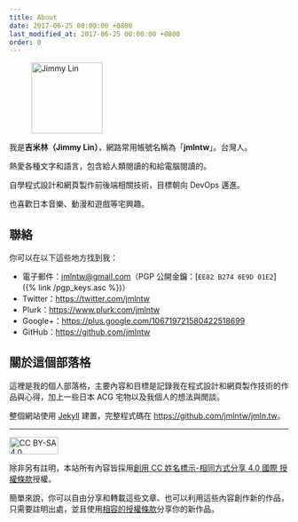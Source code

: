 ```yaml
---
title: About
date: 2017-06-25 00:00:00 +0800
last_modified_at: 2017-06-25 00:00:00 +0800
order: 0
---
```


<figure class="float-right">
  <img class="rounded-circle" src="{% link /assets/images/avatar.min.png %}" srcset="{% link /assets/images/avatar@2x.min.png %} 2x" alt="Jimmy Lin" width="128" height="128">
</figure>

我是**吉米林（Jimmy Lin）**，網路常用帳號名稱為「**jmlntw**」。台灣人。

熱愛各種文字和語言，包含給人類閱讀的和給電腦閱讀的。

自學程式設計和網頁製作前後端相關技術，目標朝向 DevOps 邁進。

也喜歡日本音樂、動漫和遊戲等宅興趣。

## 聯絡

你可以在以下這些地方找到我：

* 電子郵件：<jmlntw@gmail.com>（PGP 公開金鑰：[`EE82 B274 6E9D 01E2`]({% link /pgp_keys.asc %})）
* Twitter：<https://twitter.com/jmlntw>
* Plurk：<https://www.plurk.com/jmlntw>
* Google+：<https://plus.google.com/106719721580422518699>
* GitHub：<https://github.com/jmlntw>

## 關於這個部落格

這裡是我的個人部落格，主要內容和目標是記錄我在程式設計和網頁製作技術的作品與心得，加上一些日本 ACG 宅物以及我個人的想法與閒談。

整個網站使用 [Jekyll](https://jekyllrb.com/) 建置，完整程式碼在 <https://github.com/jmlntw/jmln.tw>。

---

<img src="{% link /assets/images/cc-by-sa.min.png %}" alt="CC BY-SA 4.0" width="88" height="31">

除非另有註明，本站所有內容皆採用[創用 CC 姓名標示-相同方式分享 4.0 國際 授權條款](https://creativecommons.org/licenses/by-sa/4.0/deed.zh_TW)授權。

簡單來說，你可以自由分享和轉載這些文章、也可以利用這些內容創作新的作品，只需要註明出處，並且使用[相容的授權條款](https://creativecommons.org/share-your-work/licensing-considerations/compatible-licenses)分享你的新作品。
